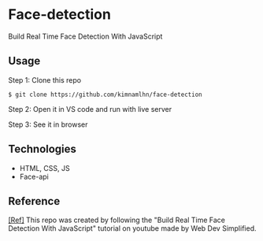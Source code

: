 # Face-detection

Build Real Time Face Detection With JavaScript

## Usage

Step 1: Clone this repo 

```
$ git clone https://github.com/kimnamlhn/face-detection
```

Step 2: Open it in VS code and run with live server

Step 3: See it in browser

## Technologies

- HTML, CSS, JS
- Face-api

## Reference

[[Ref]](https://youtu.be/CVClHLwv-4I?list=PLZlA0Gpn_vH8DWL14Wud_m8NeNNbYKOkj) This repo was created by following the "Build Real Time Face Detection With JavaScript" tutorial on youtube made by Web Dev Simplified.
